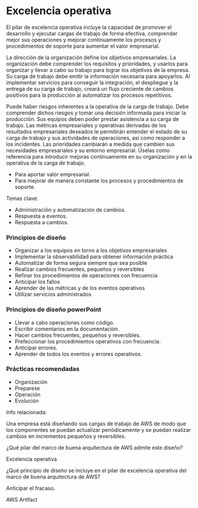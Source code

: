 # Excelencia operativa

El pilar de excelencia operativa incluye la capacidad de promover el desarrollo y ejecutar cargas de trabajo de forma efectiva, comprender mejor sus operaciones y mejorar continuamente los procesos y procedimientos de soporte para aumentar el valor empresarial.

La dirección de la organización define los objetivos empresariales. La organización debe comprender los requisitos y prioridades, y usarlos para organizar y llevar a cabo su trabajo para lograr los objetivos de la empresa. Su carga de trabajo debe emitir la información necesaria para apoyarlos. Al implementar servicios para conseguir la integración, el despliegue y la entrega de su carga de trabajo, creará un flujo creciente de cambios positivos para la producción al automatizar los procesos repetitivos.

Puede haber riesgos inherentes a la operativa de la carga de trabajo. Debe comprender dichos riesgos y tomar una decisión informada para iniciar la producción. Sus equipos deben poder prestar asistencia a su carga de trabajo. Las métricas empresariales y operativas derivadas de los resultados empresariales deseados le permitirán entender el estado de su carga de trabajo y sus actividades de operaciones, así como responder a los incidentes. Las prioridades cambiarán a medida que cambien sus necesidades empresariales y su entorno empresarial. Úselas como referencia para introducir mejoras continuamente en su organización y en la operativa de la carga de trabajo.

- Para aportar valor empresarial.
- Para mejorar de manera constante los procesos y procedimientos de soporte.

Temas clave:

- Administración y automatización de cambios.
- Respuesta a eventos.
- Respuesta a cambios.

### Principios de diseño

- Organizar a los equipos en torno a los objetivos empresariales
- Implementar la observabilidad para obtener información práctica
- Automatizar de forma segura siempre que sea posible
- Realizar cambios frecuentes, pequeños y reversibles
- Refinar los procedimientos de operaciones con frecuencia
- Anticipar los fallos
- Aprender de las métricas y de los eventos operativos
- Utilizar servicios administrados

### Principios de diseño powerPoint

- Llevar a cabo operaciones como código.
- Escribir comentarios en la documentación.
- Hacer cambios frecuentes, pequeños y reversibles.
- Prefeccionar los procedimientos operativos con frecuencia.
- Anticipar errores.
- Aprender de todos los eventos y errores operativos.

### Prácticas recomendadas

- Organización
- Preparese
- Operación
- Evolución

Info relacionada:

Una empresa está diseñando sus cargas de trabajo de AWS de modo que los componentes se puedan actualizar periódicamente y se puedan realizar cambios en incrementos pequeños y reversibles.

¿Qué pilar del marco de buena arquitectura de AWS admite este diseño?

Excelencia operativa

¿Qué principio de diseño se incluye en el pilar de excelencia operativa del marco de buena arquitectura de AWS?

Anticipar el fracaso.

AWS Artifact